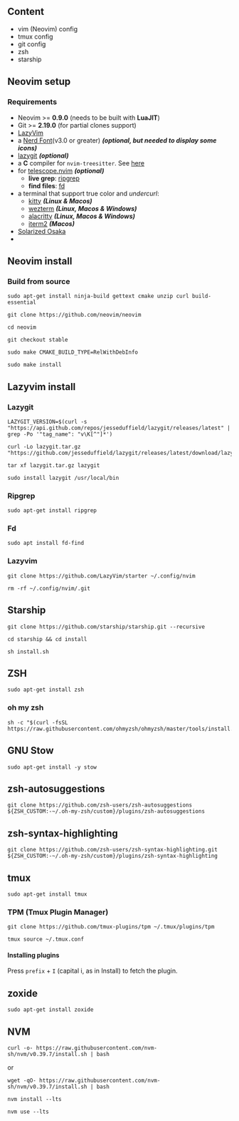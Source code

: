 ## Content

- vim (Neovim) config
- tmux config
- git config
- zsh
- starship

##  Neovim setup

### Requirements

-   Neovim >= **0.9.0** (needs to be built with **LuaJIT**)
-   Git >= **2.19.0** (for partial clones support)
-   [LazyVim](https://www.lazyvim.org/)
-   a [Nerd Font](https://www.nerdfonts.com/)(v3.0 or greater) **_(optional, but needed to display some icons)_**
-   [lazygit](https://github.com/jesseduffield/lazygit) **_(optional)_**
-   a **C** compiler for `nvim-treesitter`. See [here](https://github.com/nvim-treesitter/nvim-treesitter#requirements)
-   for [telescope.nvim](https://github.com/nvim-telescope/telescope.nvim) **_(optional)_**
    -   **live grep**: [ripgrep](https://github.com/BurntSushi/ripgrep)
    -   **find files**: [fd](https://github.com/sharkdp/fd)
-   a terminal that support true color and _undercurl_:
    -   [kitty](https://github.com/kovidgoyal/kitty) **_(Linux & Macos)_**
    -   [wezterm](https://github.com/wez/wezterm) **_(Linux, Macos & Windows)_**
    -   [alacritty](https://github.com/alacritty/alacritty) **_(Linux, Macos & Windows)_**
    -   [iterm2](https://iterm2.com/) **_(Macos)_**
-   [Solarized Osaka](https://github.com/craftzdog/solarized-osaka.nvim)
- 
## Neovim install

### Build from source

```
sudo apt-get install ninja-build gettext cmake unzip curl build-essential
```

```
git clone https://github.com/neovim/neovim
```

```
cd neovim
```

```
git checkout stable
```

```
sudo make CMAKE_BUILD_TYPE=RelWithDebInfo
```

```
sudo make install
```



## Lazyvim install

### Lazygit

```
LAZYGIT_VERSION=$(curl -s "https://api.github.com/repos/jesseduffield/lazygit/releases/latest" | grep -Po '"tag_name": "v\K[^"]*')
```

```
curl -Lo lazygit.tar.gz "https://github.com/jesseduffield/lazygit/releases/latest/download/lazygit_${LAZYGIT_VERSION}_Linux_x86_64.tar.gz"
```

```
tar xf lazygit.tar.gz lazygit
```

```
sudo install lazygit /usr/local/bin
```

### Ripgrep

```
sudo apt-get install ripgrep
```

### Fd

```
sudo apt install fd-find
```


### Lazyvim

```
git clone https://github.com/LazyVim/starter ~/.config/nvim
```

```
rm -rf ~/.config/nvim/.git
```

## Starship

```
git clone https://github.com/starship/starship.git --recursive
```

```
cd starship && cd install
```

```
sh install.sh
```


## ZSH

```
sudo apt-get install zsh
```

### oh my zsh
```
sh -c "$(curl -fsSL https://raw.githubusercontent.com/ohmyzsh/ohmyzsh/master/tools/install.sh)"
```


## GNU Stow

```
sudo apt-get install -y stow
```


## zsh-autosuggestions

```
git clone https://github.com/zsh-users/zsh-autosuggestions ${ZSH_CUSTOM:-~/.oh-my-zsh/custom}/plugins/zsh-autosuggestions
```

## zsh-syntax-highlighting

```
git clone https://github.com/zsh-users/zsh-syntax-highlighting.git ${ZSH_CUSTOM:-~/.oh-my-zsh/custom}/plugins/zsh-syntax-highlighting
```
## tmux

```
sudo apt-get install tmux
```

### TPM (Tmux Plugin Manager)

```
git clone https://github.com/tmux-plugins/tpm ~/.tmux/plugins/tpm
```

```
tmux source ~/.tmux.conf
```

#### Installing plugins

Press ```prefix``` + ```I``` (capital i, as in Install) to fetch the plugin.

## zoxide

```
sudo apt-get install zoxide
```

## NVM

```
curl -o- https://raw.githubusercontent.com/nvm-sh/nvm/v0.39.7/install.sh | bash
```

or

```
wget -qO- https://raw.githubusercontent.com/nvm-sh/nvm/v0.39.7/install.sh | bash
```

```
nvm install --lts
```

```
nvm use --lts
```




